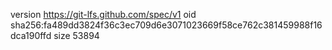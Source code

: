 version https://git-lfs.github.com/spec/v1
oid sha256:fa489dd3824f36c3ec709d6e3071023669f58ce762c381459988f16dca190ffd
size 53894
